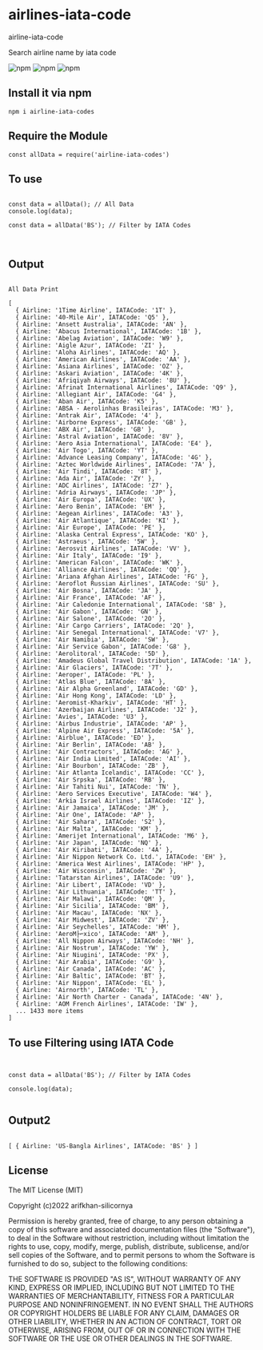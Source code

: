 # airlines-iata-code

airline-iata-code

Search airline name by iata code 

![npm](https://img.shields.io/npm/v/airlines-iata-codes)
![npm](https://img.shields.io/npm/l/airlines-iata-codes?color=002350)
![npm](https://img.shields.io/bundlephobia/minzip/airlines-iata-codes)

## Install it via npm

```shell
npm i airline-iata-codes
```

## Require the Module

```shell
const allData = require('airline-iata-codes')
```

## To use

```shell

const data = allData(); // All Data
console.log(data);

const data = allData('BS'); // Filter by IATA Codes



```

## Output

```shell

All Data Print

[
  { Airline: '1Time Airline', IATACode: '1T' },
  { Airline: '40-Mile Air', IATACode: 'Q5' },
  { Airline: 'Ansett Australia', IATACode: 'AN' },
  { Airline: 'Abacus International', IATACode: '1B' },
  { Airline: 'Abelag Aviation', IATACode: 'W9' },
  { Airline: 'Aigle Azur', IATACode: 'ZI' },
  { Airline: 'Aloha Airlines', IATACode: 'AQ' },
  { Airline: 'American Airlines', IATACode: 'AA' },
  { Airline: 'Asiana Airlines', IATACode: 'OZ' },
  { Airline: 'Askari Aviation', IATACode: '4K' },
  { Airline: 'Afriqiyah Airways', IATACode: '8U' },
  { Airline: 'Afrinat International Airlines', IATACode: 'Q9' },
  { Airline: 'Allegiant Air', IATACode: 'G4' },
  { Airline: 'Aban Air', IATACode: 'K5' },
  { Airline: 'ABSA - Aerolinhas Brasileiras', IATACode: 'M3' },
  { Airline: 'Antrak Air', IATACode: '4' },
  { Airline: 'Airborne Express', IATACode: 'GB' },
  { Airline: 'ABX Air', IATACode: 'GB' },
  { Airline: 'Astral Aviation', IATACode: '8V' },
  { Airline: 'Aero Asia International', IATACode: 'E4' },
  { Airline: 'Air Togo', IATACode: 'YT' },
  { Airline: 'Advance Leasing Company', IATACode: '4G' },
  { Airline: 'Aztec Worldwide Airlines', IATACode: '7A' },
  { Airline: 'Air Tindi', IATACode: '8T' },
  { Airline: 'Ada Air', IATACode: 'ZY' },
  { Airline: 'ADC Airlines', IATACode: 'Z7' },
  { Airline: 'Adria Airways', IATACode: 'JP' },
  { Airline: 'Air Europa', IATACode: 'UX' },
  { Airline: 'Aero Benin', IATACode: 'EM' },
  { Airline: 'Aegean Airlines', IATACode: 'A3' },
  { Airline: 'Air Atlantique', IATACode: 'KI' },
  { Airline: 'Air Europe', IATACode: 'PE' },
  { Airline: 'Alaska Central Express', IATACode: 'KO' },
  { Airline: 'Astraeus', IATACode: '5W' },
  { Airline: 'Aerosvit Airlines', IATACode: 'VV' },
  { Airline: 'Air Italy', IATACode: 'I9' },
  { Airline: 'American Falcon', IATACode: 'WK' },
  { Airline: 'Alliance Airlines', IATACode: 'QQ' },
  { Airline: 'Ariana Afghan Airlines', IATACode: 'FG' },
  { Airline: 'Aeroflot Russian Airlines', IATACode: 'SU' },
  { Airline: 'Air Bosna', IATACode: 'JA' },
  { Airline: 'Air France', IATACode: 'AF' },
  { Airline: 'Air Caledonie International', IATACode: 'SB' },
  { Airline: 'Air Gabon', IATACode: 'GN' },
  { Airline: 'Air Salone', IATACode: '2O' },
  { Airline: 'Air Cargo Carriers', IATACode: '2Q' },
  { Airline: 'Air Senegal International', IATACode: 'V7' },
  { Airline: 'Air Namibia', IATACode: 'SW' },
  { Airline: 'Air Service Gabon', IATACode: 'G8' },
  { Airline: 'Aerolitoral', IATACode: '5D' },
  { Airline: 'Amadeus Global Travel Distribution', IATACode: '1A' },
  { Airline: 'Air Glaciers', IATACode: '7T' },
  { Airline: 'Aeroper', IATACode: 'PL' },
  { Airline: 'Atlas Blue', IATACode: '8A' },
  { Airline: 'Air Alpha Greenland', IATACode: 'GD' },
  { Airline: 'Air Hong Kong', IATACode: 'LD' },
  { Airline: 'Aeromist-Kharkiv', IATACode: 'HT' },
  { Airline: 'Azerbaijan Airlines', IATACode: 'J2' },
  { Airline: 'Avies', IATACode: 'U3' },
  { Airline: 'Airbus Industrie', IATACode: 'AP' },
  { Airline: 'Alpine Air Express', IATACode: '5A' },
  { Airline: 'Airblue', IATACode: 'ED' },
  { Airline: 'Air Berlin', IATACode: 'AB' },
  { Airline: 'Air Contractors', IATACode: 'AG' },
  { Airline: 'Air India Limited', IATACode: 'AI' },
  { Airline: 'Air Bourbon', IATACode: 'ZB' },
  { Airline: 'Air Atlanta Icelandic', IATACode: 'CC' },
  { Airline: 'Air Srpska', IATACode: 'RB' },
  { Airline: 'Air Tahiti Nui', IATACode: 'TN' },
  { Airline: 'Aero Services Executive', IATACode: 'W4' },
  { Airline: 'Arkia Israel Airlines', IATACode: 'IZ' },
  { Airline: 'Air Jamaica', IATACode: 'JM' },
  { Airline: 'Air One', IATACode: 'AP' },
  { Airline: 'Air Sahara', IATACode: 'S2' },
  { Airline: 'Air Malta', IATACode: 'KM' },
  { Airline: 'Amerijet International', IATACode: 'M6' },
  { Airline: 'Air Japan', IATACode: 'NQ' },
  { Airline: 'Air Kiribati', IATACode: '4A' },
  { Airline: 'Air Nippon Network Co. Ltd.', IATACode: 'EH' },
  { Airline: 'America West Airlines', IATACode: 'HP' },
  { Airline: 'Air Wisconsin', IATACode: 'ZW' },
  { Airline: 'Tatarstan Airlines', IATACode: 'U9' },
  { Airline: 'Air Libert', IATACode: 'VD' },
  { Airline: 'Air Lithuania', IATACode: 'TT' },
  { Airline: 'Air Malawi', IATACode: 'QM' },
  { Airline: 'Air Sicilia', IATACode: 'BM' },
  { Airline: 'Air Macau', IATACode: 'NX' },
  { Airline: 'Air Midwest', IATACode: 'ZV' },
  { Airline: 'Air Seychelles', IATACode: 'HM' },
  { Airline: 'AeroM├⌐xico', IATACode: 'AM' },
  { Airline: 'All Nippon Airways', IATACode: 'NH' },
  { Airline: 'Air Nostrum', IATACode: 'YW' },
  { Airline: 'Air Niugini', IATACode: 'PX' },
  { Airline: 'Air Arabia', IATACode: 'G9' },
  { Airline: 'Air Canada', IATACode: 'AC' },
  { Airline: 'Air Baltic', IATACode: 'BT' },
  { Airline: 'Air Nippon', IATACode: 'EL' },
  { Airline: 'Airnorth', IATACode: 'TL' },
  { Airline: 'Air North Charter - Canada', IATACode: '4N' },
  { Airline: 'AOM French Airlines', IATACode: 'IW' },
  ... 1433 more items
]

```
## To use Filtering using IATA Code

```shell


const data = allData('BS'); // Filter by IATA Codes

console.log(data);


```

## Output2

```shell

[ { Airline: 'US-Bangla Airlines', IATACode: 'BS' } ]

```

## License

The MIT License (MIT)

Copyright (c)2022 arifkhan-silicornya

Permission is hereby granted, free of charge, to any person obtaining a copy of
this software and associated documentation files (the "Software"), to deal in
the Software without restriction, including without limitation the rights to
use, copy, modify, merge, publish, distribute, sublicense, and/or sell copies of
the Software, and to permit persons to whom the Software is furnished to do so,
subject to the following conditions:


THE SOFTWARE IS PROVIDED "AS IS", WITHOUT WARRANTY OF ANY KIND, EXPRESS OR
IMPLIED, INCLUDING BUT NOT LIMITED TO THE WARRANTIES OF MERCHANTABILITY, FITNESS
FOR A PARTICULAR PURPOSE AND NONINFRINGEMENT. IN NO EVENT SHALL THE AUTHORS OR
COPYRIGHT HOLDERS BE LIABLE FOR ANY CLAIM, DAMAGES OR OTHER LIABILITY, WHETHER
IN AN ACTION OF CONTRACT, TORT OR OTHERWISE, ARISING FROM, OUT OF OR IN
CONNECTION WITH THE SOFTWARE OR THE USE OR OTHER DEALINGS IN THE SOFTWARE.